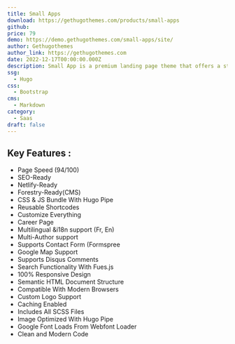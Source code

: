 ```yaml
---
title: Small Apps
download: https://gethugothemes.com/products/small-apps
github: 
price: 79
demo: https://demo.gethugothemes.com/small-apps/site/
author: Gethugothemes
author_link: https://gethugothemes.com
date: 2022-12-17T00:00:00.000Z
description: Small App is a premium landing page theme that offers a straightforward and clean design. It's an ideal theme to present your digital product, especially your mobile app. 
ssg:
  - Hugo
css:
  - Bootstrap
cms:
  - Markdown
category:
  - Saas
draft: false
---
```


## Key Features :

- Page Speed (94/100)
- SEO-Ready
- Netlify-Ready
- Forestry-Ready(CMS)
- CSS & JS Bundle With Hugo Pipe
- Reusable Shortcodes
- Customize Everything
- Career Page
- Multilingual &i18n support (Fr, En)
- Multi-Author support
- Supports Contact Form (Formspree
- Google Map Support
- Supports Disqus Comments
- Search Functionality With Fues.js
- 100% Responsive Design
- Semantic HTML Document Structure
- Compatible With Modern Browsers
- Custom Logo Support
- Caching Enabled
- Includes All SCSS Files
- Image Optimized With Hugo Pipe
- Google Font Loads From Webfont Loader
- Clean and Modern Code
